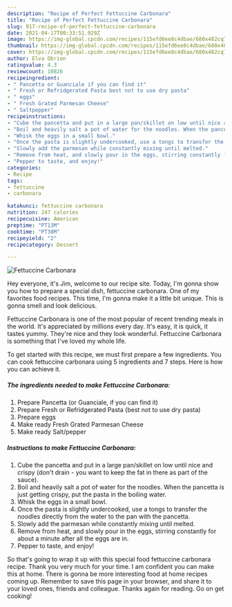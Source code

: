 ```yaml
---
description: "Recipe of Perfect Fettuccine Carbonara"
title: "Recipe of Perfect Fettuccine Carbonara"
slug: 917-recipe-of-perfect-fettuccine-carbonara
date: 2021-04-17T00:33:51.929Z
image: https://img-global.cpcdn.com/recipes/115efd6ee8c4dbae/680x482cq70/fettuccine-carbonara-recipe-main-photo.jpg
thumbnail: https://img-global.cpcdn.com/recipes/115efd6ee8c4dbae/680x482cq70/fettuccine-carbonara-recipe-main-photo.jpg
cover: https://img-global.cpcdn.com/recipes/115efd6ee8c4dbae/680x482cq70/fettuccine-carbonara-recipe-main-photo.jpg
author: Elva Obrien
ratingvalue: 4.3
reviewcount: 10826
recipeingredient:
- " Pancetta or Guanciale if you can find it"
- " Fresh or Refridgerated Pasta best not to use dry pasta"
- " eggs"
- " Fresh Grated Parmesan Cheese"
- " Saltpepper"
recipeinstructions:
- "Cube the pancetta and put in a large pan/skillet on low until nice and crispy (don&#39;t drain - you want to keep the fat in there as part of the sauce)."
- "Boil and heavily salt a pot of water for the noodles. When the pancetta is just getting crispy, put the pasta in the boiling water."
- "Whisk the eggs in a small bowl."
- "Once the pasta is slightly undercooked, use a tongs to transfer the noodles directly from the water to the pan with the pancetta."
- "Slowly add the parmesan while constantly mixing until melted."
- "Remove from heat, and slowly pour in the eggs, stirring constantly for about a minute after all the eggs are in."
- "Pepper to taste, and enjoy!"
categories:
- Recipe
tags:
- fettuccine
- carbonara

katakunci: fettuccine carbonara 
nutrition: 247 calories
recipecuisine: American
preptime: "PT13M"
cooktime: "PT30M"
recipeyield: "2"
recipecategory: Dessert

---
```



![Fettuccine Carbonara](https://img-global.cpcdn.com/recipes/115efd6ee8c4dbae/680x482cq70/fettuccine-carbonara-recipe-main-photo.jpg)

Hey everyone, it's Jim, welcome to our recipe site. Today, I'm gonna show you how to prepare a special dish, fettuccine carbonara. One of my favorites food recipes. This time, I'm gonna make it a little bit unique. This is gonna smell and look delicious.

Fettuccine Carbonara is one of the most popular of recent trending meals in the world. It's appreciated by millions every day. It's easy, it is quick, it tastes yummy. They're nice and they look wonderful. Fettuccine Carbonara is something that I've loved my whole life.




To get started with this recipe, we must first prepare a few ingredients. You can cook fettuccine carbonara using 5 ingredients and 7 steps. Here is how you can achieve it.

<!--inarticleads1-->

##### The ingredients needed to make Fettuccine Carbonara:

1. Prepare  Pancetta (or Guanciale, if you can find it)
1. Prepare  Fresh or Refridgerated Pasta (best not to use dry pasta)
1. Prepare  eggs
1. Make ready  Fresh Grated Parmesan Cheese
1. Make ready  Salt/pepper




<!--inarticleads2-->

##### Instructions to make Fettuccine Carbonara:

1. Cube the pancetta and put in a large pan/skillet on low until nice and crispy (don&#39;t drain - you want to keep the fat in there as part of the sauce).
1. Boil and heavily salt a pot of water for the noodles. When the pancetta is just getting crispy, put the pasta in the boiling water.
1. Whisk the eggs in a small bowl.
1. Once the pasta is slightly undercooked, use a tongs to transfer the noodles directly from the water to the pan with the pancetta.
1. Slowly add the parmesan while constantly mixing until melted.
1. Remove from heat, and slowly pour in the eggs, stirring constantly for about a minute after all the eggs are in.
1. Pepper to taste, and enjoy!




So that's going to wrap it up with this special food fettuccine carbonara recipe. Thank you very much for your time. I am confident you can make this at home. There is gonna be more interesting food at home recipes coming up. Remember to save this page in your browser, and share it to your loved ones, friends and colleague. Thanks again for reading. Go on get cooking!
